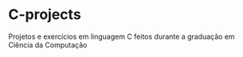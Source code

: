 # C-projects
Projetos e exercícios em linguagem C feitos durante a graduação em Ciência da Computação
